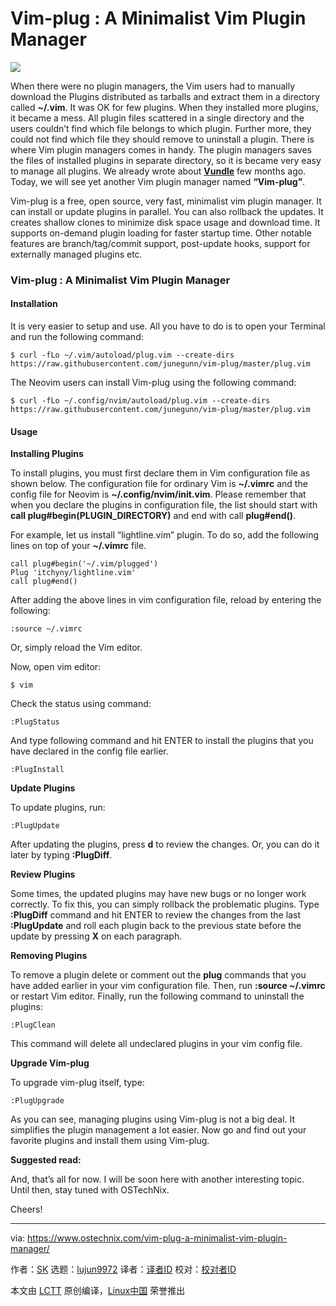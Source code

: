 Vim-plug : A Minimalist Vim Plugin Manager
======

![](https://www.ostechnix.com/wp-content/uploads/2018/06/vim-plug-720x340.png)

When there were no plugin managers, the Vim users had to manually download the Plugins distributed as tarballs and extract them in a directory called **~/.vim**. It was OK for few plugins. When they installed more plugins, it became a mess. All plugin files scattered in a single directory and the users couldn’t find which file belongs to which plugin. Further more, they could not find which file they should remove to uninstall a plugin. There is where Vim plugin managers comes in handy. The plugin managers saves the files of installed plugins in separate directory, so it is became very easy to manage all plugins. We already wrote about [**Vundle**][1] few months ago. Today, we will see yet another Vim plugin manager named **“Vim-plug”**.

Vim-plug is a free, open source, very fast, minimalist vim plugin manager. It can install or update plugins in parallel. You can also rollback the updates. It creates shallow clones to minimize disk space usage and download time. It supports on-demand plugin loading for faster startup time. Other notable features are branch/tag/commit support, post-update hooks, support for externally managed plugins etc.

### Vim-plug : A Minimalist Vim Plugin Manager

#### **Installation**

It is very easier to setup and use. All you have to do is to open your Terminal and run the following command:
```
$ curl -fLo ~/.vim/autoload/plug.vim --create-dirs https://raw.githubusercontent.com/junegunn/vim-plug/master/plug.vim

```

The Neovim users can install Vim-plug using the following command:
```
$ curl -fLo ~/.config/nvim/autoload/plug.vim --create-dirs https://raw.githubusercontent.com/junegunn/vim-plug/master/plug.vim

```

#### Usage

**Installing Plugins**

To install plugins, you must first declare them in Vim configuration file as shown below. The configuration file for ordinary Vim is **~/.vimrc** and the config file for Neovim is **~/.config/nvim/init.vim**. Please remember that when you declare the plugins in configuration file, the list should start with **call plug#begin(PLUGIN_DIRECTORY)** and end with call **plug#end()**.

For example, let us install “lightline.vim” plugin. To do so, add the following lines on top of your **~/.vimrc** file.
```
call plug#begin('~/.vim/plugged')
Plug 'itchyny/lightline.vim'
call plug#end()

```

After adding the above lines in vim configuration file, reload by entering the following:
```
:source ~/.vimrc

```

Or, simply reload the Vim editor.

Now, open vim editor:
```
$ vim

```

Check the status using command:
```
:PlugStatus

```

And type following command and hit ENTER to install the plugins that you have declared in the config file earlier.
```
:PlugInstall

```

**Update Plugins**

To update plugins, run:
```
:PlugUpdate

```

After updating the plugins, press **d** to review the changes. Or, you can do it later by typing **:PlugDiff**.

**Review Plugins**

Some times, the updated plugins may have new bugs or no longer work correctly. To fix this, you can simply rollback the problematic plugins. Type **:PlugDiff** command and hit ENTER to review the changes from the last **:PlugUpdate** and roll each plugin back to the previous state before the update by pressing **X** on each paragraph.

**Removing Plugins**

To remove a plugin delete or comment out the **plug** commands that you have added earlier in your vim configuration file. Then, run **:source ~/.vimrc** or restart Vim editor. Finally, run the following command to uninstall the plugins:
```
:PlugClean

```

This command will delete all undeclared plugins in your vim config file.

**Upgrade Vim-plug**

To upgrade vim-plug itself, type:
```
:PlugUpgrade

```

As you can see, managing plugins using Vim-plug is not a big deal. It simplifies the plugin management a lot easier. Now go and find out your favorite plugins and install them using Vim-plug.

**Suggested read:**

And, that’s all for now. I will be soon here with another interesting topic. Until then, stay tuned with OSTechNix.

Cheers!



--------------------------------------------------------------------------------

via: https://www.ostechnix.com/vim-plug-a-minimalist-vim-plugin-manager/

作者：[SK][a]
选题：[lujun9972](https://github.com/lujun9972)
译者：[译者ID](https://github.com/译者ID)
校对：[校对者ID](https://github.com/校对者ID)

本文由 [LCTT](https://github.com/LCTT/TranslateProject) 原创编译，[Linux中国](https://linux.cn/) 荣誉推出

[a]:https://www.ostechnix.com/author/sk/
[1]:https://www.ostechnix.com/manage-vim-plugins-using-vundle-linux/
